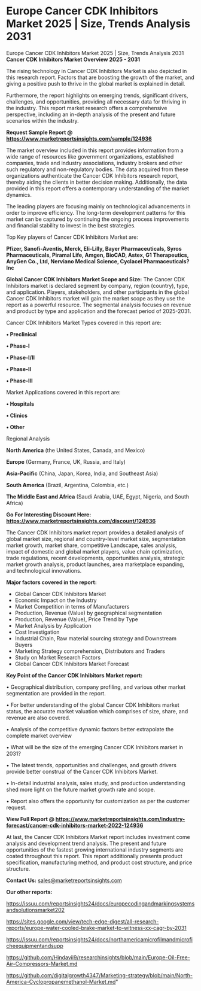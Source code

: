 # Europe Cancer CDK Inhibitors Market 2025 | Size, Trends Analysis 2031
 Europe Cancer CDK Inhibitors Market 2025 | Size, Trends Analysis 2031
<Strong> Cancer CDK Inhibitors Market Overview 2025 - 2031</strong>

The rising technology in Cancer CDK Inhibitors Market is also depicted in this research report. Factors that are boosting the growth of the market, and giving a positive push to thrive in the global market is explained in detail.

Furthermore, the report highlights on emerging trends, significant drivers, challenges, and opportunities, providing all necessary data for thriving in the industry. This report market research offers a comprehensive perspective, including an in-depth analysis of the present and future scenarios within the industry.

<strong>Request Sample Report @ <a href=https://www.marketreportsinsights.com/sample/124936>https://www.marketreportsinsights.com/sample/124936</a></strong>

The market overview included in this report provides information from a wide range of resources like government organizations, established companies, trade and industry associations, industry brokers and other such regulatory and non-regulatory bodies. The data acquired from these organizations authenticate the Cancer CDK Inhibitors research report, thereby aiding the clients in better decision making. Additionally, the data provided in this report offers a contemporary understanding of the market dynamics.

The leading players are focusing mainly on technological advancements in order to improve efficiency. The long-term development patterns for this market can be captured by continuing the ongoing process improvements and financial stability to invest in the best strategies.

Top Key players of Cancer CDK Inhibitors Market are:

<strong>Pfizer, Sanofi-Aventis, Merck, Eli-Lilly, Bayer Pharmaceuticals, Syros Pharmaceuticals, Piramal Life, Amgen, BioCAD, Astex, G1 Therapeutics, AnyGen Co., Ltd, Nerviano Medical Science, Cyclacel Pharmaceuticals?Inc</strong>

<strong><b>Global Cancer CDK Inhibitors Market Scope and Size:</b></strong>
The Cancer CDK Inhibitors market is declared segment by company, region (country), type, and application. Players, stakeholders, and other participants in the global Cancer CDK Inhibitors market will gain the market scope as they use the report as a powerful resource. The segmental analysis focuses on revenue and product by type and application and the forecast period of 2025-2031.

Cancer CDK Inhibitors Market Types covered in this report are:

<strong>• Preclinical

• Phase-I

• Phase-I/II

• Phase-II

• Phase-III</strong>

Market Applications covered in this report are:

<strong>• Hospitals

• Clinics

• Other</strong> 

Regional Analysis

<strong>North America</strong> (the United States, Canada, and Mexico)

<strong>Europe</strong> (Germany, France, UK, Russia, and Italy)

<strong>Asia-Pacific</strong> (China, Japan, Korea, India, and Southeast Asia)

<strong>South America</strong> (Brazil, Argentina, Colombia, etc.)

<strong>The Middle East and Africa</strong> (Saudi Arabia, UAE, Egypt, Nigeria, and South Africa)

<strong>Go For Interesting Discount Here: <a href=https://www.marketreportsinsights.com/discount/124936>https://www.marketreportsinsights.com/discount/124936</a></strong>

The Cancer CDK Inhibitors market report provides a detailed analysis of global market size, regional and country-level market size, segmentation market growth, market share, competitive Landscape, sales analysis, impact of domestic and global market players, value chain optimization, trade regulations, recent developments, opportunities analysis, strategic market growth analysis, product launches, area marketplace expanding, and technological innovations.

<strong><b>Major factors covered in the report:</b></strong>
<ul>
  <li>Global Cancer CDK Inhibitors Market </li>
  <li>Economic Impact on the Industry</li>
  <li>Market Competition in terms of Manufacturers</li>
  <li>Production, Revenue (Value) by geographical segmentation</li>
  <li>Production, Revenue (Value), Price Trend by Type</li>
  <li>Market Analysis by Application</li>
  <li>Cost Investigation</li>
  <li>Industrial Chain, Raw material sourcing strategy and Downstream Buyers</li>
  <li>Marketing Strategy comprehension, Distributors and Traders</li>
  <li>Study on Market Research Factors</li>
  <li>Global Cancer CDK Inhibitors Market Forecast</li>
</ul>

<strong><b>Key Point of the Cancer CDK Inhibitors Market report:</b></strong>

• Geographical distribution, company profiling, and various other market segmentation are provided in the report.

• For better understanding of the global Cancer CDK Inhibitors market status, the accurate market valuation which comprises of size, share, and revenue are also covered.

• Analysis of the competitive dynamic factors better extrapolate the complete market overview

• What will be the size of the emerging Cancer CDK Inhibitors market in 2031?

• The latest trends, opportunities and challenges, and growth drivers provide better construal of the Cancer CDK Inhibitors Market.

• In-detail industrial analysis, sales study, and production understanding shed more light on the future market growth rate and scope.

• Report also offers the opportunity for customization as per the customer request.

<strong><b>View Full Report @ <a href=https://www.marketreportsinsights.com/industry-forecast/cancer-cdk-inhibitors-market-2022-124936>https://www.marketreportsinsights.com/industry-forecast/cancer-cdk-inhibitors-market-2022-124936</a></b></strong>


At last, the Cancer CDK Inhibitors Market report includes investment come analysis and development trend analysis. The present and future opportunities of the fastest growing international industry segments are coated throughout this report. This report additionally presents product specification, manufacturing method, and product cost structure, and price structure.

<strong>Contact Us:</strong>
sales@marketreportsinsights.com

<strong>Our other reports:</strong>

<a href=https://issuu.com/reportsinsights24/docs/europecodingandmarkingsystemsandsolutionsmarket202>https://issuu.com/reportsinsights24/docs/europecodingandmarkingsystemsandsolutionsmarket202</a>

<a href=https://sites.google.com/view/tech-edge-digest/all-research-reports/europe-water-cooled-brake-market-to-witness-xx-cagr-by-2031>https://sites.google.com/view/tech-edge-digest/all-research-reports/europe-water-cooled-brake-market-to-witness-xx-cagr-by-2031</a>

<a href=https://issuu.com/reportsinsights24/docs/northamericamicrofilmandmicroficheequipmentandsupp>https://issuu.com/reportsinsights24/docs/northamericamicrofilmandmicroficheequipmentandsupp</a>

<a href=https://github.com/Hindavii9/researchinsights/blob/main/Europe-Oil-Free-Air-Compressors-Market.md>https://github.com/Hindavii9/researchinsights/blob/main/Europe-Oil-Free-Air-Compressors-Market.md</a>

<a href=https://github.com/digitalgrowth4347/Marketing-strategy/blob/main/North-America-Cyclopropanemethanol-Market.md>https://github.com/digitalgrowth4347/Marketing-strategy/blob/main/North-America-Cyclopropanemethanol-Market.md</a>"
